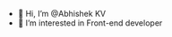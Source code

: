 - 👋 Hi, I’m @Abhishek KV
- 👀 I’m interested in Front-end developer


<!---
AbhiKVshek/AbhiKVshek is a ✨ special ✨ repository because its `README.md` (this file) appears on your GitHub profile.
You can click the Preview link to take a look at your changes.
--->
